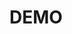 <h1>DEMO</h1>

<vide with="800" autoplay loop>
     <source src="Generateur-de-mots-de-passe.mp4">
</video>